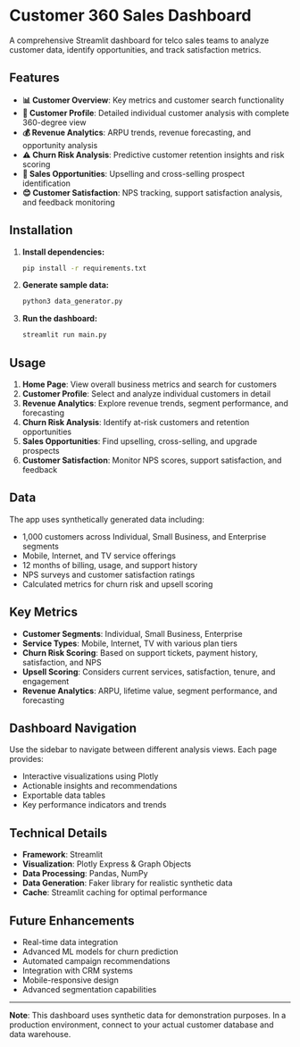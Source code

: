 # Customer 360 Sales Dashboard

A comprehensive Streamlit dashboard for telco sales teams to analyze customer data, identify opportunities, and track satisfaction metrics.

## Features

- **📊 Customer Overview**: Key metrics and customer search functionality
- **👤 Customer Profile**: Detailed individual customer analysis with complete 360-degree view
- **💰 Revenue Analytics**: ARPU trends, revenue forecasting, and opportunity analysis
- **⚠️ Churn Risk Analysis**: Predictive customer retention insights and risk scoring
- **🎯 Sales Opportunities**: Upselling and cross-selling prospect identification
- **😊 Customer Satisfaction**: NPS tracking, support satisfaction analysis, and feedback monitoring

## Installation

1. **Install dependencies:**
   ```bash
   pip install -r requirements.txt
   ```

2. **Generate sample data:**
   ```bash
   python3 data_generator.py
   ```

3. **Run the dashboard:**
   ```bash
   streamlit run main.py
   ```

## Usage

1. **Home Page**: View overall business metrics and search for customers
2. **Customer Profile**: Select and analyze individual customers in detail
3. **Revenue Analytics**: Explore revenue trends, segment performance, and forecasting
4. **Churn Risk Analysis**: Identify at-risk customers and retention opportunities
5. **Sales Opportunities**: Find upselling, cross-selling, and upgrade prospects
6. **Customer Satisfaction**: Monitor NPS scores, support satisfaction, and feedback

## Data

The app uses synthetically generated data including:
- 1,000 customers across Individual, Small Business, and Enterprise segments
- Mobile, Internet, and TV service offerings
- 12 months of billing, usage, and support history
- NPS surveys and customer satisfaction ratings
- Calculated metrics for churn risk and upsell scoring

## Key Metrics

- **Customer Segments**: Individual, Small Business, Enterprise
- **Service Types**: Mobile, Internet, TV with various plan tiers
- **Churn Risk Scoring**: Based on support tickets, payment history, satisfaction, and NPS
- **Upsell Scoring**: Considers current services, satisfaction, tenure, and engagement
- **Revenue Analytics**: ARPU, lifetime value, segment performance, and forecasting

## Dashboard Navigation

Use the sidebar to navigate between different analysis views. Each page provides:
- Interactive visualizations using Plotly
- Actionable insights and recommendations
- Exportable data tables
- Key performance indicators and trends

## Technical Details

- **Framework**: Streamlit
- **Visualization**: Plotly Express & Graph Objects
- **Data Processing**: Pandas, NumPy
- **Data Generation**: Faker library for realistic synthetic data
- **Cache**: Streamlit caching for optimal performance

## Future Enhancements

- Real-time data integration
- Advanced ML models for churn prediction
- Automated campaign recommendations
- Integration with CRM systems
- Mobile-responsive design
- Advanced segmentation capabilities

---

**Note**: This dashboard uses synthetic data for demonstration purposes. In a production environment, connect to your actual customer database and data warehouse.